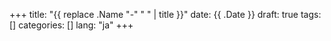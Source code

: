 +++
title: "{{ replace .Name "-" " " | title }}"
date: {{ .Date }}
draft: true
tags: []
categories: []
lang: "ja"
+++
